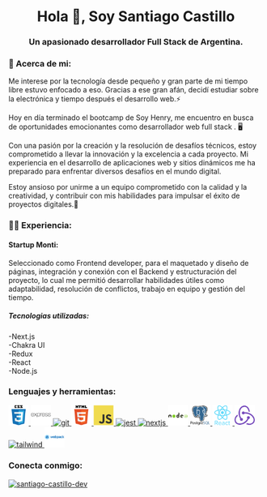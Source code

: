 <h1 align="center">Hola 👋, Soy Santiago Castillo</h1>
<h3 align="center">Un apasionado desarrollador Full Stack de Argentina.</h3>

<h3 align="left">🌱 Acerca de mi: </h3> 
<p> 
Me interese por la tecnología desde pequeño y gran parte de mi tiempo libre estuvo enfocado a eso. Gracias a ese gran afán, decidí estudiar sobre la electrónica y tiempo después el desarrollo web.⚡

Hoy en día terminado el bootcamp de Soy Henry, me encuentro en busca de oportunidades emocionantes como desarrollador web full stack . 🖥️

Con una pasión por la creación y la resolución de desafíos técnicos, estoy comprometido a llevar la innovación y la excelencia a cada proyecto. Mi experiencia en el desarrollo de aplicaciones web y sitios dinámicos me ha preparado para enfrentar diversos desafíos en el mundo digital. 

Estoy ansioso por unirme a un equipo comprometido con la calidad y la creatividad, y contribuir con mis habilidades para impulsar el éxito de proyectos digitales.🚀
 </p>
 <h3 align="left">👨‍💻 Experiencia: </h3> 
 <h4>
   Startup Monti:
 </h4>
<p> 
  Seleccionado como Frontend developer, para el maquetado y diseño de páginas, integración y conexión con el Backend y estructuración del proyecto, lo cual me permitió desarrollar habilidades útiles como adaptabilidad, resolución de conflictos, trabajo en equipo y gestión del tiempo.
   </p>
 <h5>
Tecnologias utilizadas: 
 </h5>
  <p>
    -Next.js    
    <br>
    -Chakra UI
    <br>
    -Redux
    <br>
    -React
    <br>
    -Node.js
 
 </p>

<h3 align="left">Lenguajes y herramientas:</h3>
<p align="left"> <a href="https://www.w3schools.com/css/" target="_blank" rel="noreferrer"> <img src="https://raw.githubusercontent.com/devicons/devicon/master/icons/css3/css3-original-wordmark.svg" alt="css3" width="40" height="40"/> </a> <a href="https://expressjs.com" target="_blank" rel="noreferrer"> <img src="https://raw.githubusercontent.com/devicons/devicon/master/icons/express/express-original-wordmark.svg" alt="express" width="40" height="40"/> </a> <a href="https://git-scm.com/" target="_blank" rel="noreferrer"> <img src="https://www.vectorlogo.zone/logos/git-scm/git-scm-icon.svg" alt="git" width="40" height="40"/> </a> <a href="https://www.w3.org/html/" target="_blank" rel="noreferrer"> <img src="https://raw.githubusercontent.com/devicons/devicon/master/icons/html5/html5-original-wordmark.svg" alt="html5" width="40" height="40"/> </a> <a href="https://developer.mozilla.org/en-US/docs/Web/JavaScript" target="_blank" rel="noreferrer"> <img src="https://raw.githubusercontent.com/devicons/devicon/master/icons/javascript/javascript-original.svg" alt="javascript" width="40" height="40"/> </a> <a href="https://jestjs.io" target="_blank" rel="noreferrer"> <img src="https://www.vectorlogo.zone/logos/jestjsio/jestjsio-icon.svg" alt="jest" width="40" height="40"/> </a> <a href="https://nextjs.org/" target="_blank" rel="noreferrer"> <img src="https://cdn.worldvectorlogo.com/logos/nextjs-2.svg" alt="nextjs" width="40" height="40"/> </a> <a href="https://nodejs.org" target="_blank" rel="noreferrer"> <img src="https://raw.githubusercontent.com/devicons/devicon/master/icons/nodejs/nodejs-original-wordmark.svg" alt="nodejs" width="40" height="40"/> </a> <a href="https://www.postgresql.org" target="_blank" rel="noreferrer"> <img src="https://raw.githubusercontent.com/devicons/devicon/master/icons/postgresql/postgresql-original-wordmark.svg" alt="postgresql" width="40" height="40"/> </a> <a href="https://reactjs.org/" target="_blank" rel="noreferrer"> <img src="https://raw.githubusercontent.com/devicons/devicon/master/icons/react/react-original-wordmark.svg" alt="react" width="40" height="40"/> </a> <a href="https://redux.js.org" target="_blank" rel="noreferrer"> <img src="https://raw.githubusercontent.com/devicons/devicon/master/icons/redux/redux-original.svg" alt="redux" width="40" height="40"/> </a> <a href="https://tailwindcss.com/" target="_blank" rel="noreferrer"> <img src="https://www.vectorlogo.zone/logos/tailwindcss/tailwindcss-icon.svg" alt="tailwind" width="40" height="40"/> </a> <a href="https://webpack.js.org" target="_blank" rel="noreferrer"> <img src="https://raw.githubusercontent.com/devicons/devicon/d00d0969292a6569d45b06d3f350f463a0107b0d/icons/webpack/webpack-original-wordmark.svg" alt="webpack" width="40" height="40"/> </a> </p>

<h3 align="left">Conecta conmigo: </h3>
<p align="left">
<a href="https://linkedin.com/in/santiago-castillo-dev" target="blank"><img align="center" src="https://raw.githubusercontent.com/rahuldkjain/github-profile-readme-generator/master/src/images/icons/Social/linked-in-alt.svg" alt="santiago-castillo-dev" height="30" width="40" /></a>
</p>
